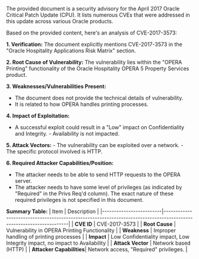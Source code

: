 The provided document is a security advisory for the April 2017 Oracle Critical Patch Update (CPU). It lists numerous CVEs that were addressed in this update across various Oracle products.

Based on the provided content, here's an analysis of CVE-2017-3573:

**1. Verification:** The document explicitly mentions CVE-2017-3573 in the "Oracle Hospitality Applications Risk Matrix" section.

**2. Root Cause of Vulnerability:** The vulnerability lies within the "OPERA Printing" functionality of the Oracle Hospitality OPERA 5 Property Services product.

**3. Weaknesses/Vulnerabilities Present:**
   - The document does not provide the technical details of vulnerability.
   - It is related to how OPERA handles printing processes.

**4. Impact of Exploitation:**
   -  A successful exploit could result in a "Low" impact on Confidentiality and Integrity.
    -  Availability is not impacted.

**5. Attack Vectors:**
    - The vulnerability can be exploited over a network.
    - The specific protocol involved is HTTP.

**6. Required Attacker Capabilities/Position:**
   - The attacker needs to be able to send HTTP requests to the OPERA server.
   - The attacker needs to have some level of privileges (as indicated by "Required" in the Privs Req'd column). The exact nature of these required privileges is not specified in this document.

**Summary Table:**
| Item                    | Description                                                                                                        |
|-------------------------|--------------------------------------------------------------------------------------------------------------------|
| **CVE ID**             | CVE-2017-3573                                                                                                      |
| **Root Cause**           | Vulnerability in OPERA Printing Functionality                                                                          |
| **Weakness**            | Improper handling of printing processes                                                                               |
| **Impact**              | Low Confidentiality impact, Low Integrity impact, no impact to Availability                                                               |
| **Attack Vector**       | Network based (HTTP)                                                                                              |
| **Attacker Capabilities**| Network access,  "Required" privileges.                                                    |